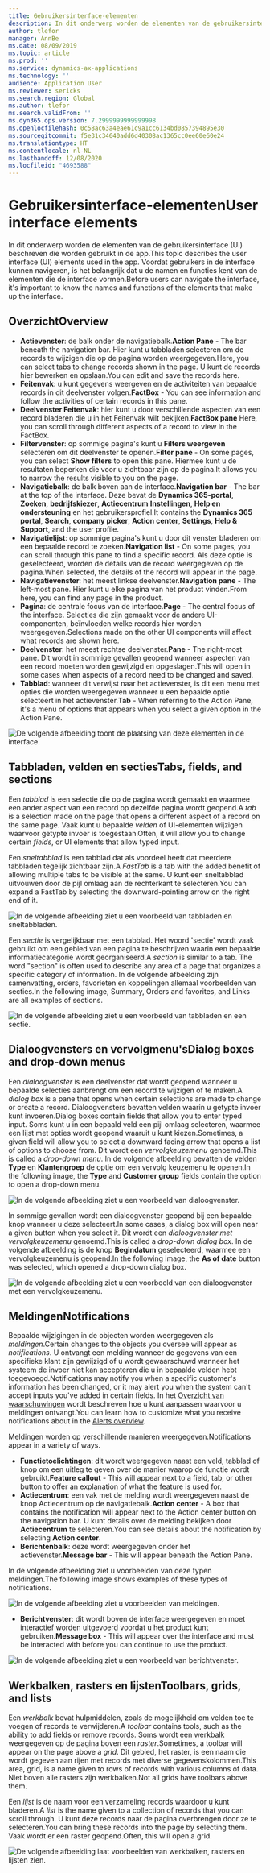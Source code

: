 ```yaml
---
title: Gebruikersinterface-elementen
description: In dit onderwerp worden de elementen van de gebruikersinterface (UI) in de app beschreven.
author: tlefor
manager: AnnBe
ms.date: 08/09/2019
ms.topic: article
ms.prod: ''
ms.service: dynamics-ax-applications
ms.technology: ''
audience: Application User
ms.reviewer: sericks
ms.search.region: Global
ms.author: tlefor
ms.search.validFrom: ''
ms.dyn365.ops.version: 7.2999999999999998
ms.openlocfilehash: 0c58ac63a4eae61c9a1cc6134bd0857394895e30
ms.sourcegitcommit: f5e31c34640add6d40308ac1365cc0ee60e60e24
ms.translationtype: HT
ms.contentlocale: nl-NL
ms.lasthandoff: 12/08/2020
ms.locfileid: "4693588"
---
```

# <a name="user-interface-elements"></a><span data-ttu-id="414a6-103">Gebruikersinterface-elementen</span><span class="sxs-lookup"><span data-stu-id="414a6-103">User interface elements</span></span>

<span data-ttu-id="414a6-104">In dit onderwerp worden de elementen van de gebruikersinterface (UI) beschreven die worden gebruikt in de app.</span><span class="sxs-lookup"><span data-stu-id="414a6-104">This topic describes the user interface (UI) elements used in the app.</span></span> <span data-ttu-id="414a6-105">Voordat gebruikers in de interface kunnen navigeren, is het belangrijk dat u de namen en functies kent van de elementen die de interface vormen.</span><span class="sxs-lookup"><span data-stu-id="414a6-105">Before users can navigate the interface, it's important to know the names and functions of the elements that make up the interface.</span></span>

## <a name="overview"></a><span data-ttu-id="414a6-106">Overzicht</span><span class="sxs-lookup"><span data-stu-id="414a6-106">Overview</span></span>

- <span data-ttu-id="414a6-107">**Actievenster**: de balk onder de navigatiebalk.</span><span class="sxs-lookup"><span data-stu-id="414a6-107">**Action Pane** - The bar beneath the navigation bar.</span></span> <span data-ttu-id="414a6-108">Hier kunt u tabbladen selecteren om de records te wijzigen die op de pagina worden weergegeven.</span><span class="sxs-lookup"><span data-stu-id="414a6-108">Here, you can select tabs to change records shown in the page.</span></span> <span data-ttu-id="414a6-109">U kunt de records hier bewerken en opslaan.</span><span class="sxs-lookup"><span data-stu-id="414a6-109">You can edit and save the records here.</span></span>  
- <span data-ttu-id="414a6-110">**Feitenvak**: u kunt gegevens weergeven en de activiteiten van bepaalde records in dit deelvenster volgen.</span><span class="sxs-lookup"><span data-stu-id="414a6-110">**FactBox** - You can see information and follow the activities of certain records in this pane.</span></span>  
- <span data-ttu-id="414a6-111">**Deelvenster Feitenvak**: hier kunt u door verschillende aspecten van een record bladeren die u in het Feitenvak wilt bekijken.</span><span class="sxs-lookup"><span data-stu-id="414a6-111">**FactBox pane** Here, you can scroll through different aspects of a record to view in the FactBox.</span></span>  
- <span data-ttu-id="414a6-112">**Filtervenster**: op sommige pagina's kunt u **Filters weergeven** selecteren om dit deelvenster te openen.</span><span class="sxs-lookup"><span data-stu-id="414a6-112">**Filter pane** - On some pages, you can select **Show filters** to open this pane.</span></span> <span data-ttu-id="414a6-113">Hiermee kunt u de resultaten beperken die voor u zichtbaar zijn op de pagina.</span><span class="sxs-lookup"><span data-stu-id="414a6-113">It allows you to narrow the results visible to you on the page.</span></span>  
- <span data-ttu-id="414a6-114">**Navigatiebalk**: de balk boven aan de interface.</span><span class="sxs-lookup"><span data-stu-id="414a6-114">**Navigation bar** - The bar at the top of the interface.</span></span> <span data-ttu-id="414a6-115">Deze bevat de **Dynamics 365-portal**, **Zoeken**, **bedrijfskiezer**, **Actiecentrum** **Instellingen**, **Help en ondersteuning** en het gebruikersprofiel.</span><span class="sxs-lookup"><span data-stu-id="414a6-115">It contains the **Dynamics 365 portal**, **Search**, **company picker**, **Action center**, **Settings**, **Help & Support**, and the user profile.</span></span>  
- <span data-ttu-id="414a6-116">**Navigatielijst**: op sommige pagina's kunt u door dit venster bladeren om een bepaalde record te zoeken.</span><span class="sxs-lookup"><span data-stu-id="414a6-116">**Navigation list** - On some pages, you can scroll through this pane to find a specific record.</span></span> <span data-ttu-id="414a6-117">Als deze optie is geselecteerd, worden de details van de record weergegeven op de pagina.</span><span class="sxs-lookup"><span data-stu-id="414a6-117">When selected, the details of the record will appear in the page.</span></span>  
- <span data-ttu-id="414a6-118">**Navigatievenster**: het meest linkse deelvenster.</span><span class="sxs-lookup"><span data-stu-id="414a6-118">**Navigation pane** - The left-most pane.</span></span> <span data-ttu-id="414a6-119">Hier kunt u elke pagina van het product vinden.</span><span class="sxs-lookup"><span data-stu-id="414a6-119">From here, you can find any page in the product.</span></span>  
- <span data-ttu-id="414a6-120">**Pagina**: de centrale focus van de interface.</span><span class="sxs-lookup"><span data-stu-id="414a6-120">**Page** - The central focus of the interface.</span></span> <span data-ttu-id="414a6-121">Selecties die zijn gemaakt voor de andere UI-componenten, beïnvloeden welke records hier worden weergegeven.</span><span class="sxs-lookup"><span data-stu-id="414a6-121">Selections made on the other UI components will affect what records are shown here.</span></span>  
- <span data-ttu-id="414a6-122">**Deelvenster**: het meest rechtse deelvenster.</span><span class="sxs-lookup"><span data-stu-id="414a6-122">**Pane** - The right-most pane.</span></span> <span data-ttu-id="414a6-123">Dit wordt in sommige gevallen geopend wanneer aspecten van een record moeten worden gewijzigd en opgeslagen.</span><span class="sxs-lookup"><span data-stu-id="414a6-123">This will open in some cases when aspects of a record need to be changed and saved.</span></span>  
- <span data-ttu-id="414a6-124">**Tabblad**: wanneer dit verwijst naar het actievenster, is dit een menu met opties die worden weergegeven wanneer u een bepaalde optie selecteert in het actievenster.</span><span class="sxs-lookup"><span data-stu-id="414a6-124">**Tab** - When referring to the Action Pane, it's a menu of options that appears when you select a given option in the Action Pane.</span></span>  

![De volgende afbeelding toont de plaatsing van deze elementen in de interface.](media/user-interface-01.png)

## <a name="tabs-fields-and-sections"></a><span data-ttu-id="414a6-126">Tabbladen, velden en secties</span><span class="sxs-lookup"><span data-stu-id="414a6-126">Tabs, fields, and sections</span></span>

<span data-ttu-id="414a6-127">Een *tabblad* is een selectie die op de pagina wordt gemaakt en waarmee een ander aspect van een record op dezelfde pagina wordt geopend.</span><span class="sxs-lookup"><span data-stu-id="414a6-127">A *tab* is a selection made on the page that opens a different aspect of a record on the same page.</span></span> <span data-ttu-id="414a6-128">Vaak kunt u bepaalde *velden* of UI-elementen wijzigen waarvoor getypte invoer is toegestaan.</span><span class="sxs-lookup"><span data-stu-id="414a6-128">Often, it will allow you to change certain *fields*, or UI elements that allow typed input.</span></span> 

<span data-ttu-id="414a6-129">Een *sneltabblad* is een tabblad dat als voordeel heeft dat meerdere tabbladen tegelijk zichtbaar zijn.</span><span class="sxs-lookup"><span data-stu-id="414a6-129">A *FastTab* is a tab with the added benefit of allowing multiple tabs to be visible at the same.</span></span> <span data-ttu-id="414a6-130">U kunt een sneltabblad uitvouwen door de pijl omlaag aan de rechterkant te selecteren.</span><span class="sxs-lookup"><span data-stu-id="414a6-130">You can expand a FastTab by selecting the downward-pointing arrow on the right end of it.</span></span>

![In de volgende afbeelding ziet u een voorbeeld van tabbladen en sneltabbladen.](media/user-interface-02.png)

<span data-ttu-id="414a6-132">Een *sectie* is vergelijkbaar met een tabblad. Het woord 'sectie' wordt vaak gebruikt om een gebied van een pagina te beschrijven waarin een bepaalde informatiecategorie wordt georganiseerd.</span><span class="sxs-lookup"><span data-stu-id="414a6-132">A *section* is similar to a tab. The word "section" is often used to describe any area of a page that organizes a specific category of information.</span></span> <span data-ttu-id="414a6-133">In de volgende afbeelding zijn samenvatting, orders, favorieten en koppelingen allemaal voorbeelden van secties.</span><span class="sxs-lookup"><span data-stu-id="414a6-133">In the following image, Summary, Orders and favorites, and Links are all examples of sections.</span></span>

![In de volgende afbeelding ziet u een voorbeeld van tabbladen en een sectie.](media/user-interface-03.png)

## <a name="dialog-boxes-and-drop-down-menus"></a><span data-ttu-id="414a6-135">Dialoogvensters en vervolgmenu's</span><span class="sxs-lookup"><span data-stu-id="414a6-135">Dialog boxes and drop-down menus</span></span>

<span data-ttu-id="414a6-136">Een *dialoogvenster* is een deelvenster dat wordt geopend wanneer u bepaalde selecties aanbrengt om een record te wijzigen of te maken.</span><span class="sxs-lookup"><span data-stu-id="414a6-136">A *dialog box* is a pane that opens when certain selections are made to change or create a record.</span></span> <span data-ttu-id="414a6-137">Dialoogvensters bevatten velden waarin u getypte invoer kunt invoeren.</span><span class="sxs-lookup"><span data-stu-id="414a6-137">Dialog boxes contain fields that allow you to enter typed input.</span></span> <span data-ttu-id="414a6-138">Soms kunt u in een bepaald veld een pijl omlaag selecteren, waarmee een lijst met opties wordt geopend waaruit u kunt kiezen.</span><span class="sxs-lookup"><span data-stu-id="414a6-138">Sometimes, a given field will allow you to select a downward facing arrow that opens a list of options to choose from.</span></span> <span data-ttu-id="414a6-139">Dit wordt een *vervolgkeuzemenu* genoemd.</span><span class="sxs-lookup"><span data-stu-id="414a6-139">This is called a *drop-down menu*.</span></span> <span data-ttu-id="414a6-140">In de volgende afbeelding bevatten de velden **Type** en **Klantengroep** de optie om een vervolg keuzemenu te openen.</span><span class="sxs-lookup"><span data-stu-id="414a6-140">In the following image, the **Type** and **Customer group** fields contain the option to open a drop-down menu.</span></span>

![In de volgende afbeelding ziet u een voorbeeld van dialoogvenster.](media/user-interface-04.png)

<span data-ttu-id="414a6-142">In sommige gevallen wordt een dialoogvenster geopend bij een bepaalde knop wanneer u deze selecteert.</span><span class="sxs-lookup"><span data-stu-id="414a6-142">In some cases, a dialog box will open near a given button when you select it.</span></span> <span data-ttu-id="414a6-143">Dit wordt een *dialoogvenster met vervolgkeuzemenu* genoemd.</span><span class="sxs-lookup"><span data-stu-id="414a6-143">This is called a *drop-down dialog box*.</span></span> <span data-ttu-id="414a6-144">In de volgende afbeelding is de knop **Begindatum** geselecteerd, waarmee een vervolgkeuzemenu is geopend.</span><span class="sxs-lookup"><span data-stu-id="414a6-144">In the following image, the **As of date** button was selected, which opened a drop-down dialog box.</span></span>

![In de volgende afbeelding ziet u een voorbeeld van een dialoogvenster met een vervolgkeuzemenu.](media/user-interface-05.png)

## <a name="notifications"></a><span data-ttu-id="414a6-146">Meldingen</span><span class="sxs-lookup"><span data-stu-id="414a6-146">Notifications</span></span>

<span data-ttu-id="414a6-147">Bepaalde wijzigingen in de objecten worden weergegeven als *meldingen*.</span><span class="sxs-lookup"><span data-stu-id="414a6-147">Certain changes to the objects you oversee will appear as *notifications*.</span></span> <span data-ttu-id="414a6-148">U ontvangt een melding wanneer de gegevens van een specifieke klant zijn gewijzigd of u wordt gewaarschuwd wanneer het systeem de invoer niet kan accepteren die u in bepaalde velden hebt toegevoegd.</span><span class="sxs-lookup"><span data-stu-id="414a6-148">Notifications may notify you when a specific customer's information has been changed, or it may alert you when the system can't accept inputs you've added in certain fields.</span></span> <span data-ttu-id="414a6-149">In het [Overzicht van waarschuwingen](../get-started/alerts-overview.md) wordt beschreven hoe u kunt aanpassen waarvoor u meldingen ontvangt.</span><span class="sxs-lookup"><span data-stu-id="414a6-149">You can learn how to customize what you receive notifications about in the [Alerts overview](../get-started/alerts-overview.md).</span></span>

<span data-ttu-id="414a6-150">Meldingen worden op verschillende manieren weergegeven.</span><span class="sxs-lookup"><span data-stu-id="414a6-150">Notifications appear in a variety of ways.</span></span>
- <span data-ttu-id="414a6-151">**Functietoelichtingen**: dit wordt weergegeven naast een veld, tabblad of knop om een uitleg te geven over de manier waarop de functie wordt gebruikt.</span><span class="sxs-lookup"><span data-stu-id="414a6-151">**Feature callout** - This will appear next to a field, tab, or other button to offer an explanation of what the feature is used for.</span></span> 
- <span data-ttu-id="414a6-152">**Actiecentrum**: een vak met de melding wordt weergegeven naast de knop Actiecentrum op de navigatiebalk.</span><span class="sxs-lookup"><span data-stu-id="414a6-152">**Action center** - A box that contains the notification will appear next to the Action center button on the navigation bar.</span></span> <span data-ttu-id="414a6-153">U kunt details over de melding bekijken door **Actiecentrum** te selecteren.</span><span class="sxs-lookup"><span data-stu-id="414a6-153">You can see details about the notification by selecting **Action center**.</span></span>  
- <span data-ttu-id="414a6-154">**Berichtenbalk**: deze wordt weergegeven onder het actievenster.</span><span class="sxs-lookup"><span data-stu-id="414a6-154">**Message bar** - This will appear beneath the Action Pane.</span></span>  

<span data-ttu-id="414a6-155">In de volgende afbeelding ziet u voorbeelden van deze typen meldingen.</span><span class="sxs-lookup"><span data-stu-id="414a6-155">The following image shows examples of these types of notifications.</span></span>

![In de volgende afbeelding ziet u voorbeelden van meldingen.](media/user-interface-06.png)

- <span data-ttu-id="414a6-157">**Berichtvenster**: dit wordt boven de interface weergegeven en moet interactief worden uitgevoerd voordat u het product kunt gebruiken.</span><span class="sxs-lookup"><span data-stu-id="414a6-157">**Message box** - This will appear over the interface and must be interacted with before you can continue to use the product.</span></span>  

![In de volgende afbeelding ziet u een voorbeeld van berichtvenster.](media/user-interface-07.png)

## <a name="toolbars-grids-and-lists"></a><span data-ttu-id="414a6-159">Werkbalken, rasters en lijsten</span><span class="sxs-lookup"><span data-stu-id="414a6-159">Toolbars, grids, and lists</span></span>

<span data-ttu-id="414a6-160">Een *werkbalk* bevat hulpmiddelen, zoals de mogelijkheid om velden toe te voegen of records te verwijderen.</span><span class="sxs-lookup"><span data-stu-id="414a6-160">A *toolbar* contains tools, such as the ability to add fields or remove records.</span></span> <span data-ttu-id="414a6-161">Soms wordt een werkbalk weergegeven op de pagina boven een *raster*.</span><span class="sxs-lookup"><span data-stu-id="414a6-161">Sometimes, a toolbar will appear on the page above a *grid*.</span></span> <span data-ttu-id="414a6-162">Dit gebied, het raster, is een naam die wordt gegeven aan rijen met records met diverse gegevenskolommen.</span><span class="sxs-lookup"><span data-stu-id="414a6-162">This area, grid, is a name given to rows of records with various columns of data.</span></span> <span data-ttu-id="414a6-163">Niet boven alle rasters zijn werkbalken.</span><span class="sxs-lookup"><span data-stu-id="414a6-163">Not all grids have toolbars above them.</span></span>

<span data-ttu-id="414a6-164">Een *lijst* is de naam voor een verzameling records waardoor u kunt bladeren.</span><span class="sxs-lookup"><span data-stu-id="414a6-164">A *list* is the name given to a collection of records that you can scroll through.</span></span> <span data-ttu-id="414a6-165">U kunt deze records naar de pagina overbrengen door ze te selecteren.</span><span class="sxs-lookup"><span data-stu-id="414a6-165">You can bring these records into the page by selecting them.</span></span> <span data-ttu-id="414a6-166">Vaak wordt er een raster geopend.</span><span class="sxs-lookup"><span data-stu-id="414a6-166">Often, this will open a grid.</span></span>

![De volgende afbeelding laat voorbeelden van werkbalken, rasters en lijsten zien.](media/user-interface-08.png)
